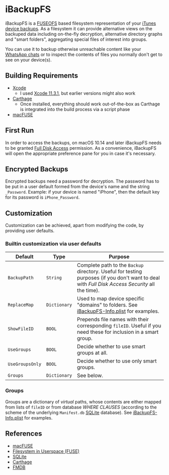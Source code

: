 # iBackupFS

iBackupFS is a [FUSEOFS](FUSEOFS/README.md) based filesystem representation
of your
[iTunes device backups](https://support.apple.com/en-us/HT203977#computer).
As a filesystem it can provide alternative views on the backuped data
including on-the-fly decryption, alternative directory graphs and
"smart folders", aggregating special files of interest into groups.

You can use it to backup otherwise unreachable content like your
[WhatsApp chats](https://www.heise.de/newsticker/meldung/Kein-Chatverlauf-Export-mehr-bei-WhatsApp-4627621.html)
or to inspect the contents of files you normally don't get to see on your
device(s).

## Building Requirements

- [Xcode](https://developer.apple.com/xcode/)
  - I used [Xcode 11.3.1](https://developer.apple.com/documentation/xcode_release_notes/xcode_11_3_1_release_notes?language=objc),
    but earlier versions might also work
- [Carthage](https://github.com/Carthage/Carthage)
  - Once installed, everything should work out-of-the-box as Carthage is
    integrated into the build process via a script phase
- [macFUSE](http://osxfuse.github.com/)

## First Run

In order to access the backups, on macOS 10.14 and later iBackupFS needs to be
granted [Full Disk Access](https://support.apple.com/guide/mac-help/change-privacy-preferences-on-mac-mh32356/mac) permission.
As a convenience, iBackupFS will open the appropriate preference pane for you
in case it's necessary.

## Encrypted Backups

Encrypted backups need a password for decryption. The password has to be put
in a user default formed from the device's name and the string `_Password`.
Example: if your device is named "iPhone", then the default key for its
password is `iPhone_Password`.

## Customization

Customization can be achieved, apart from modifying the code, by providing
user defaults.

### Builtin customization via user defaults

  Default         | Type         | Purpose
| --------------- | -------------| -------
| `BackupPath`    | `String`     | Complete path to the `Backup` directory. Useful for testing purposes (if you don't want to deal with _Full Disk Access Security_ all the time).
| `ReplaceMap`    | `Dictionary` | Used to map device specific "domains" to folders. See [iBackupFS-Info.plist](iBackupFS/iBackupFS-Info.plist) for examples.
| `ShowFileID`    | `BOOL`       | Prepends file names with their corresponding `fileID`. Useful if you need these for inclusion in a smart group.
| `UseGroups`     | `BOOL`       | Decide whether to use smart groups at all.
| `UseGroupsOnly` | `BOOL`       | Decide whether to use only smart groups.
| `Groups`        | `Dictionary` | See below.

### Groups

Groups are a dictionary of _virtual_ paths, whose contents are either mapped
from lists of `fileID` or from database _WHERE CLAUSES_ (according to the
scheme of the underlying `Manifest.db` [SQLite](https://www.sqlite.org/)
database). See [iBackupFS-Info.plist](iBackupFS/iBackupFS-Info.plist) for
examples.

## References

- [macFUSE](http://osxfuse.github.com/)
- [Filesystem in Userspace (FUSE)](https://en.wikipedia.org/wiki/Filesystem_in_Userspace)
- [SQLite](https://www.sqlite.org/)
- [Carthage](https://github.com/Carthage/Carthage)
- [FMDB](https://github.com/ccgus/fmdb)

